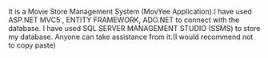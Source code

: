 It is a Movie Store Management System (MovYee Application).I have used ASP.NET MVC5 , ENTITY FRAMEWORK, ADO.NET to connect with the database. I have used SQL SERVER MANAGEMENT STUDIO (SSMS) to store my database. Anyone can take assistance from it.(I would recommend not to copy paste)
